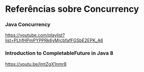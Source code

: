 # Referências sobre Concurrency

### Java Concurrency

https://youtube.com/playlist?list=PLhfHPmPYPPRk6yMrcbfafFGSbE2EPK_A6

### Introduction to CompletableFuture in Java 8

https://youtu.be/ImtZgX1nmr8